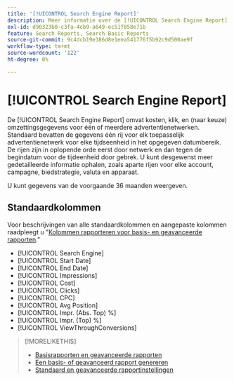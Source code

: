 ```yaml
---
title: '[!UICONTROL Search Engine Report]'
description: Meer informatie over de [!UICONTROL Search Engine Report].
exl-id: d90323b0-c3fa-4cb9-a649-ec51f858e71b
feature: Search Reports, Search Basic Reports
source-git-commit: 9c4dcb19e386d8e1eea541776f5b92c9d500ae9f
workflow-type: tm+mt
source-wordcount: '122'
ht-degree: 0%

---
```


# [!UICONTROL Search Engine Report]

De [!UICONTROL Search Engine Report] omvat kosten, klik, en (naar keuze) omzettingsgegevens voor één of meerdere advertentienetwerken. Standaard bevatten de gegevens één rij voor elk toepasselijk advertentienetwerk voor elke tijdseenheid in het opgegeven datumbereik. De rijen zijn in oplopende orde eerst door netwerk en dan tegen de begindatum voor de tijdeenheid door gebrek. U kunt desgewenst meer gedetailleerde informatie ophalen, zoals aparte rijen voor elke account, campagne, biedstrategie, valuta en apparaat.

U kunt gegevens van de voorgaande 36 maanden weergeven.

## Standaardkolommen

Voor beschrijvingen van alle standaardkolommen en aangepaste kolommen raadpleegt u &quot;[Kolommen rapporteren voor basis- en geavanceerde rapporten](basic-advanced-report-columns.md).&quot;

* [!UICONTROL Search Engine]
* [!UICONTROL Start Date]
* [!UICONTROL End Date]
* [!UICONTROL Impressions]
* [!UICONTROL Cost]
* [!UICONTROL Clicks]
* [!UICONTROL CPC]
* [!UICONTROL Avg Position]
* [!UICONTROL Impr. (Abs. Top) %]
* [!UICONTROL Impr. (Top) %]
* [!UICONTROL ViewThroughConversions]

>[!MORELIKETHIS]
>
>* [Basisrapporten en geavanceerde rapporten](basic-advanced-report-about.md)
>* [Een basis- of geavanceerd rapport genereren](basic-advanced-report-generate.md)
>* [Standaard en geavanceerde rapportinstellingen](basic-advanced-report-settings.md)
